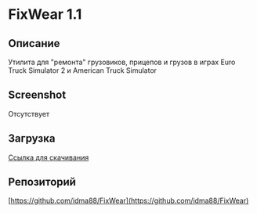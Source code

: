 # FixWear 1.1

## Описание

Утилита для "ремонта" грузовиков, прицепов и грузов в играх Euro Truck Simulator 2 и American Truck Simulator

## Screenshot

Отсутствует

## Загрузка

[Ссылка для скачивания](https://github.com/idma88/dreamon/blob/master/Soft/FixWear/FixWear.exe)

## Репозиторий

[https://github.com/idma88/FixWear](https://github.com/idma88/FixWear)